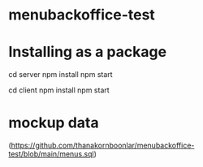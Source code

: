 # menubackoffice-test

# Installing as a package

cd server 
npm install 
npm start

cd client
npm install 
npm start

# mockup data 
(https://github.com/thanakornboonlar/menubackoffice-test/blob/main/menus.sql)
